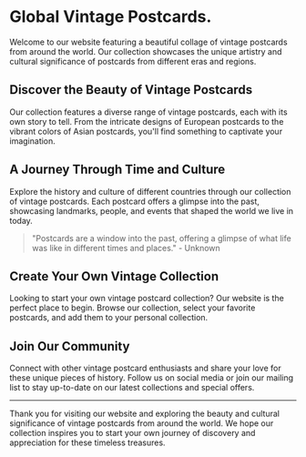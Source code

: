 <!--
Write me markdown content of website with wallpaper:

"A collage of vintage postcards from around the world"

The header of the page should not be copy of the text but rather a real content of the website which is using this wallpaper.

- Feel free to use structure like headings, bullets, numbering, blockquotes, paragraphs, horizontal lines, etc.
- You can use formatting like bold or _italic_
- You can include UTF-8 emojis
- Links should be only #hash anchors (and you can refer to the document itself)
- Do not include images
-->

<!--font:Montserrat-->

# Global Vintage Postcards.

Welcome to our website featuring a beautiful collage of vintage postcards from around the world. Our collection showcases the unique artistry and cultural significance of postcards from different eras and regions.

## Discover the Beauty of Vintage Postcards

Our collection features a diverse range of vintage postcards, each with its own story to tell. From the intricate designs of European postcards to the vibrant colors of Asian postcards, you'll find something to captivate your imagination.

## A Journey Through Time and Culture

Explore the history and culture of different countries through our collection of vintage postcards. Each postcard offers a glimpse into the past, showcasing landmarks, people, and events that shaped the world we live in today.

> "Postcards are a window into the past, offering a glimpse of what life was like in different times and places." - Unknown

## Create Your Own Vintage Collection

Looking to start your own vintage postcard collection? Our website is the perfect place to begin. Browse our collection, select your favorite postcards, and add them to your personal collection.

## Join Our Community

Connect with other vintage postcard enthusiasts and share your love for these unique pieces of history. Follow us on social media or join our mailing list to stay up-to-date on our latest collections and special offers.

---

Thank you for visiting our website and exploring the beauty and cultural significance of vintage postcards from around the world. We hope our collection inspires you to start your own journey of discovery and appreciation for these timeless treasures.
